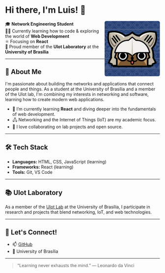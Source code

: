 # Hi there, I'm Luis! 👋

<img src="https://github.com/luismb1411/aboutMe/blob/main/profile.png" width="180" alt="Profile image" align="right" />

🎓 **Network Engineering Student**  
🧑‍💻 Currently learning how to code & exploring the world of **Web Development**  
⚛️ Focusing on **React**  
🔬 Proud member of the **UIot Laboratory** at the **University of Brasília**

---

## 🚀 About Me

I'm passionate about building the networks and applications that connect people and things. As a student at the University of Brasília and a member of the UIot lab, I'm combining my interests in networking and software, learning how to create modern web applications.

- 🌱 I’m currently learning **React** and diving deeper into the fundamentals of web development.
- 🖧 Networking and the Internet of Things (IoT) are my academic focus.
- 🤝 I love collaborating on lab projects and open source.

---

## 🛠️ Tech Stack

- **Languages:** HTML, CSS, JavaScript (learning)
- **Frameworks:** React (learning)
- **Tools:** Git, VS Code

---

## 📚 UIot Laboratory

As a member of the [UIot Lab](https://www.lasid.unb.br/uiot/) at the University of Brasília, I participate in research and projects that blend networking, IoT, and web technologies.

---

## 💬 Let's Connect!

- 📫 [GitHub](https://github.com/luismb1411)
- 🏫 University of Brasília

---

> “Learning never exhausts the mind.” — Leonardo da Vinci
